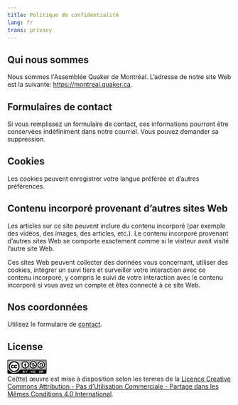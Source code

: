 ```yaml
--- 
title: Politique de confidentialité
lang: fr
trans: privacy
---
```

## Qui nous sommes
Nous sommes l'Assemblée Quaker de Montréal. L’adresse de notre site Web est la suivante: https://montreal.quaker.ca.

## Formulaires de contact
Si vous remplissez un formulaire de contact, ces informations pourront être conservées indéfiniment dans notre courriel. Vous pouvez demander sa suppression.

## Cookies
Les cookies peuvent enregistrer votre langue préférée et d’autres préférences.

## Contenu incorporé provenant d’autres sites Web
Les articles sur ce site peuvent inclure du contenu incorporé (par exemple des vidéos, des images, des articles, etc.). Le contenu incorporé provenant d’autres sites Web se comporte exactement comme si le visiteur avait visité l’autre site Web.

Ces sites Web peuvent collecter des données vous concernant, utiliser des cookies, intégrer un suivi tiers et surveiller votre interaction avec ce contenu incorporé, y compris le suivi de votre interaction avec le contenu incorporé si vous avez un compte et êtes connecté à ce site Web.

## Nos coordonnées
Utilisez le formulaire de [contact](/contact-fr.md).

## License

<a rel="license" href="https://creativecommons.org/licenses/by-nc-sa/4.0/deed.fr"><img alt="Licence Creative Commons" class="img_center" style="border-width:0" src="/assets/images/cc_logo.png" /></a><br />Ce(tte) œuvre est mise à disposition selon les termes de la <a rel="license" href="http://creativecommons.org/licenses/by-nc-sa/4.0/">Licence Creative Commons Attribution - Pas d’Utilisation Commerciale - Partage dans les Mêmes Conditions 4.0 International</a>.
